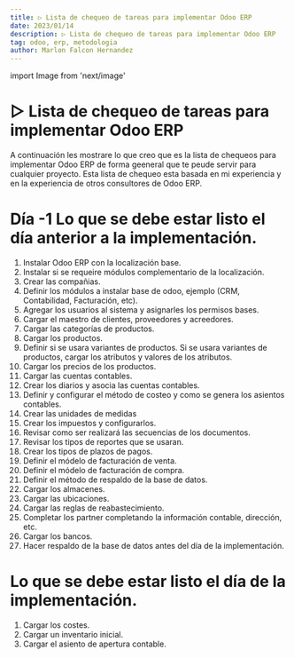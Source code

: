 ```yaml
---
title: ▷ Lista de chequeo de tareas para implementar Odoo ERP
date: 2023/01/14
description: ▷ Lista de chequeo de tareas para implementar Odoo ERP
tag: odoo, erp, metodologia
author: Marlon Falcon Hernandez
---
```

import Image from 'next/image'

# ▷ Lista de chequeo de tareas para implementar Odoo ERP
A continuación les mostrare lo que creo que es la lista de chequeos para implementar Odoo ERP de forma geeneral que te peude servir para cualquier proyecto. Esta lista de chequeo esta basada en mi experiencia y en la experiencia de otros consultores de Odoo ERP.

# Día -1 Lo que se debe estar listo el día anterior a la implementación.
1. Instalar Odoo ERP con la localización base.
2. Instalar si se requeire módulos complementario de la localización.
3. Crear las compañias.
4. Definir los módulos a instalar base de odoo, ejemplo (CRM, Contabilidad, Facturación, etc).
5. Agregar los usuarios al sistema y asignarles los permisos bases.
6. Cargar el maestro de clientes, proveedores y acreedores.
7. Cargar las categorías de productos.
8. Cargar los productos.
9. Definir si se usara variantes de productos. Si se usara variantes de productos, cargar los atributos y valores de los atributos.
10. Cargar los precios de los productos.
11. Cargar las cuentas contables.
12. Crear los diarios y asocia las cuentas contables.
13. Definir y configurar el método de costeo y como se genera los asientos contables.
14. Crear las unidades de medidas
15. Crear los impuestos y configurarlos.
16. Revisar como ser realizará las secuencias de los documentos.
17. Revisar los tipos de reportes que se usaran.
18. Crear los tipos de plazos de pagos.
19. Definir el módelo de facturación de venta.
20. Definir el módelo de facturación de compra.
21. Definir el método de respaldo de la base de datos.
22. Cargar los almacenes.
23. Cargar las ubicaciones.
23. Cargar las reglas de reabastecimiento.
24. Completar los partner completando la información contable, dirección, etc.
25. Cargar los bancos.
26. Hacer respaldo de la base de datos antes del día de la implementación.

#  Lo que se debe estar listo el día de la implementación.
1. Cargar los costes.
2. Cargar un inventario inicial.
3. Cargar el asiento de apertura contable.
